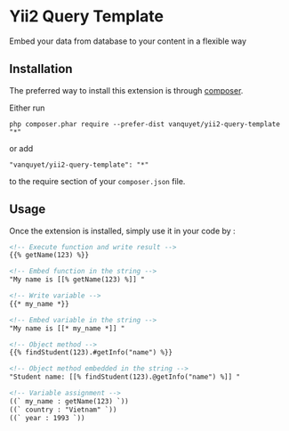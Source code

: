 Yii2 Query Template
===================
Embed your data from database to your content in a flexible way

Installation
------------

The preferred way to install this extension is through [composer](http://getcomposer.org/download/).

Either run

```
php composer.phar require --prefer-dist vanquyet/yii2-query-template "*"
```

or add

```
"vanquyet/yii2-query-template": "*"
```

to the require section of your `composer.json` file.


Usage
-----

Once the extension is installed, simply use it in your code by  :

```html
<!-- Execute function and write result -->
{{% getName(123) %}}

<!-- Embed function in the string -->
"My name is [[% getName(123) %]] "

<!-- Write variable -->
{{* my_name *}}

<!-- Embed variable in the string -->
"My name is [[* my_name *]] "

<!-- Object method -->
{{% findStudent(123).#getInfo("name") %}}

<!-- Object method embedded in the string -->
"Student name: [[% findStudent(123).@getInfo("name") %]] "

<!-- Variable assignment -->
((` my_name : getName(123) `))
((` country : "Vietnam" `))
((` year : 1993 `))
```